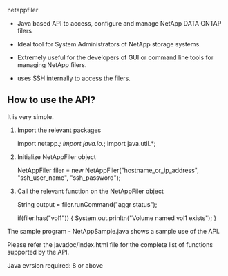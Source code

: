 netappfiler


- Java based API to access, configure and manage NetApp DATA ONTAP filers

- Ideal tool for System Administrators of NetApp storage systems.

- Extremely useful for the developers of GUI or command line tools for managing NetApp filers.

- uses SSH internally to access the filers.


How to use the API?
------------------

It is very simple.

1. Import the relevant packages

   import netapp.*;
   import java.io.*;
   import java.util.*;


2. Initialize NetAppFiler object

   NetAppFiler filer = new NetAppFiler("hostname_or_ip_address", 
                                        "ssh_user_name", "ssh_password");


3. Call the relevant function on the NetAppFiler object

   String output = filer.runCommand("aggr status");

   if(filer.has("vol1")) {
     System.out.prinltn("Volume named vol1 exists");
   }
   


The sample program - NetAppSample.java shows a sample use of the API.

Please refer the javadoc/index.html file for the complete list of functions supported by the API.


Java evrsion required: 8 or above
